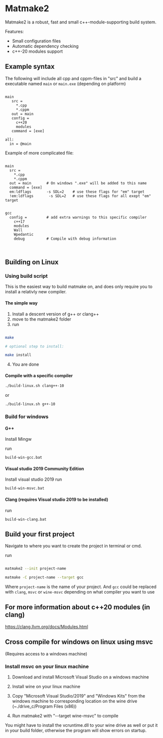 Matmake2
============================

Matmake2 is a robust, fast and small c++-module-supporting build system.

Features:
* Small configuration files
* Automatic dependency checking
* c++-20 modules support

Example syntax
----------------

The following will include all cpp and cppm-files in "src" and
build a executable named `main` or `main.exe`  (depending on platform)

```make

main
   src =
     *.cpp
     *.cppm
   out = main
   config =
     c++20
     modules
   command = [exe]
    
all:
  in = @main

```


Example of more complicated file:

```make

main
  src =
    *.cpp
    *.cppm
  out = main       # On windows ".exe" will be added to this name
  command = [exe]
  em:ldflags       -s SDL=2    # use these flags for "em" target
  !em:ldflags       -s SDL=2   # use these flags for all exept "em" target
  

gcc
  config =         # add extra warnings to this specific compiler
    c++17
    modules
    Wall
    Wpedantic
    debug          # Compile with debug information
    
  

```

Building on Linux
------------------
### Using build script

This is the easiest way to build matmake on, and does only require you to
install a relativly new compiler.

#### The simple way

 1. Install a descent version of g++ or clang++
 2. move to the matmake2 folder
 3. run


```bash

make

# optional step to install:

make install

```
 4. You are done

#### Compile with a specific compiler

```bash
./build-linux.sh clang++-10
```

or

```bash
./build-linux.sh g++-10
```

### Build for windows

#### G++
Install Mingw

run

```bat
build-win-gcc.bat
```

#### Visual studio 2019 Community Edition
Install visual studio 2019
run 

```bat
build-win-msvc.bat
```

#### Clang (requires Visual studio 2019 to be installed)

run
```
build-win-clang.bat
```


Build your first project
------------------------

Navigate to where you want to create the project in terminal or cmd.

run

```bash

matmake2 --init project-name

matmake -C project-name --target gcc

```

Where `project-name` is the name of your project. And `gcc` could be replaced
with `clang`, `msvc` or `wine-msvc` depending on what compiler you want to use

For more information about c++20 modules (in clang)
---------------------------------------------------

https://clang.llvm.org/docs/Modules.html



Cross compile for windows on linux using msvc
---------------------------------------------

(Requires access to a windows machine)

### Install msvc on your linux machine
 1. Download and install Microsoft Visual Studio on a windows machine
 2. Install wine on your linux machine
 2. Copy "Microsoft Visual Studio/2019" and "Windows Kits" from the windows
       machine to corresponding location on the wine drive
       (~./drive_c/Program Files (x86))
       
 3. Run matmake2 with "--target wine-msvc" to compile

You might have to install the vcruntime.dll to your wine drive as well or put it
 in your build folder, otherwise the program will show errors on startup.
 
